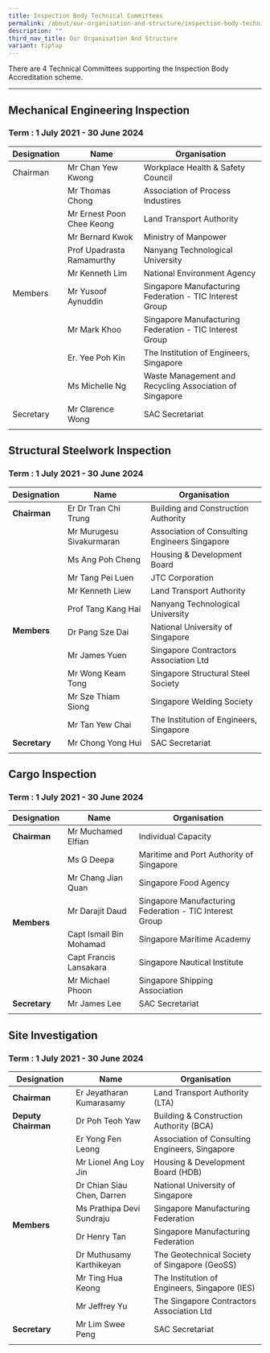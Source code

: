 ```yaml
---
title: Inspection Body Technical Committees
permalink: /about/our-organisation-and-structure/inspection-body-technical-committees/
description: ""
third_nav_title: Our Organisation And Structure
variant: tiptap
---
```

There are 4 Technical Committees supporting the Inspection Body Accreditation scheme.

---

## Mechanical Engineering Inspection
### Term : 1 July 2021 - 30 June 2024


<table>
<thead>
  <tr>
    <th>Designation</th>
    <th>Name</th>
    <th>Organisation</th>
  </tr>
</thead>
<tbody>
  <tr>
    <td>Chairman</td>
    <td>Mr Chan Yew Kwong</td>
    <td>Workplace Health &amp; Safety Council</td>
  </tr>
  <tr>
    <td rowspan="9">Members</td>
    <td>Mr Thomas Chong</td>
    <td>Association of Process Industires</td>
  </tr>
  <tr>
    <td>Mr Ernest Poon Chee Keong</td>
    <td>Land Transport Authority</td>
  </tr>
  <tr>
    <td>Mr Bernard Kwok</td>
    <td>Ministry of Manpower</td>
  </tr>
  <tr>
    <td>Prof Upadrasta Ramamurthy</td>
    <td>Nanyang Technological University</td>
  </tr>
  <tr>
    <td>Mr Kenneth Lim</td>
    <td>National Environment Agency</td>
  </tr>
  <tr>
    <td>Mr Yusoof Aynuddin</td>
    <td>Singapore Manufacturing Federation - TIC Interest Group</td>
  </tr>
  <tr>
    <td>Mr Mark Khoo</td>
    <td>Singapore Manufacturing Federation - TIC Interest Group</td>
  </tr>
  <tr>
    <td>Er. Yee Poh Kin</td>
    <td>The Institution of Engineers, Singapore</td>
  </tr>
  <tr>
    <td>Ms Michelle Ng</td>
    <td>Waste Management and Recycling Association of Singapore</td>
  </tr>
  <tr>
    <td>Secretary</td>
    <td>Mr Clarence Wong</td>
    <td>SAC Secretariat</td>
  </tr>
  <tr>
    <td></td>
    <td></td>
    <td></td>
  </tr>
</tbody>
</table>
 
  


## Structural Steelwork Inspection
### Term : 1 July 2021 - 30 June 2024

<table>
<thead>
  <tr>
    <th>Designation</th>
    <th>Name</th>
    <th>Organisation</th>
  </tr>
</thead>
<tbody>
  <tr>
		<td><b><b>Chairman</b></b></td>
    <td>Er Dr Tran Chi Trung</td>
    <td>Building and Construction Authority</td>
  </tr>
  <tr>
    <td rowspan="10"><b>Members
    </b></td><td>Mr Murugesu Sivakurmaran</td>
    <td>Association of Consulting Engineers Singapore</td>
  </tr>
  <tr>
    <td>Ms Ang Poh Cheng</td>
    <td>Housing &amp; Development Board</td>
  </tr>
  <tr>
    <td>Mr Tang Pei Luen</td>
    <td>JTC Corporation</td>
  </tr>
  <tr>
    <td>Mr Kenneth Liew</td>
    <td>Land Transport Authority</td>
  </tr>
  <tr>
    <td>Prof Tang Kang Hai</td>
    <td>Nanyang Technological University</td>
  </tr>
  <tr>
    <td>Dr Pang Sze Dai</td>
    <td>National University of Singapore</td>
  </tr>
  <tr>
    <td>Mr James Yuen</td>
    <td>Singapore Contractors Association Ltd</td>
  </tr>
  <tr>
    <td>Mr Wong Keam Tong</td>
    <td>Singapore Structural Steel Society</td>
  </tr>
  <tr>
    <td>Mr Sze Thiam Siong</td>
    <td>Singapore Welding Society</td>
  </tr>
  <tr>
    <td>Mr Tan Yew Chai</td>
    <td>The Institution of Engineers, Singapore</td>
  </tr>
  <tr>
    <td><b><b>Secretary</b></b></td>
    <td>Mr Chong Yong Hui</td>
    <td>SAC Secretariat</td>
  </tr>
  <tr>
    <td></td>
    <td></td>
    <td></td>
  </tr>
</tbody>
</table>



## Cargo Inspection
### Term : 1 July 2021 - 30 June 2024


<table>
<thead>
  <tr>
    <th>Designation</th>
    <th>Name</th>
    <th>Organisation</th>
  </tr>
</thead>
<tbody>
  <tr>
		<td><b>Chairman</b></td>
    <td>Mr Muchamed Elfian</td>
    <td>Individual Capacity</td>
  </tr>
  <tr>
		<td rowspan="6"><b>Members</b></td>
    <td>Ms G Deepa</td>
    <td>Maritime and Port Authority of Singapore</td>
  </tr>
  <tr>
    <td>Mr Chang Jian Quan</td>
    <td>Singapore Food Agency</td>
  </tr>
  <tr>
    <td>Mr Darajit Daud</td>
    <td>Singapore Manufacturing Federation - TIC Interest Group</td>
  </tr>
  <tr>
    <td>Capt Ismail Bin Mohamad</td>
    <td>Singapore Maritime Academy</td>
  </tr>
  <tr>
    <td>Capt Francis Lansakara</td>
    <td>Singapore Nautical Institute</td>
  </tr>
  <tr>
    <td>Mr Michael Phoon</td>
    <td>Singapore Shipping Association</td>
  </tr>
  <tr>
		<td><b>Secretary</b></td>
    <td>Mr James Lee</td>
    <td>SAC Secretariat</td>
  </tr>
  <tr>
    <td></td>
    <td></td>
    <td></td>
  </tr>
</tbody>
</table>


## Site Investigation
### Term : 1 July 2021 - 30 June 2024


<table>
<thead>
  <tr>
    <th>Designation</th>
    <th>Name</th>
    <th>Organisation</th>
  </tr>
</thead>
<tbody>
  <tr>
		<td><b>Chairman</b></td>
    <td>Er Jeyatharan Kumarasamy</td>
    <td>Land Transport Authority (LTA)</td>
  </tr>
  <tr>
		<td><b>Deputy Chairman</b></td>
    <td>Dr Poh Teoh Yaw</td>
    <td>Building &amp; Construction Authority (BCA)</td>
  </tr>
  <tr>
		<td rowspan="8"><b>Members</b></td>
    <td>Er Yong Fen Leong</td>
    <td>Association of Consulting Engineers, Singapore</td>
  </tr>
  <tr>
    <td>Mr Lionel Ang Loy Jin</td>
    <td>Housing &amp; Development Board (HDB)</td>
  </tr>
  <tr>
    <td>Dr Chian Siau Chen, Darren</td>
    <td>National University of Singapore</td>
  </tr>
  <tr>
    <td>Ms Prathipa Devi Sundraju</td>
    <td>Singapore Manufacturing Federation</td>
  </tr>
  <tr>
    <td>Dr Henry Tan</td>
    <td>Singapore Manufacturing Federation</td>
  </tr>
  <tr>
    <td>Dr Muthusamy Karthikeyan</td>
    <td>The Geotechnical Society of Singapore (GeoSS)</td>
  </tr>
  <tr>
    <td>Mr Ting Hua Keong</td>
    <td>The Institution of Engineers, Singapore (IES)</td>
  </tr>
  <tr>
    <td>Mr Jeffrey Yu</td>
    <td>The Singapore Contractors Association Ltd</td>
  </tr>
  <tr>
		<td><b>Secretary</b></td>
    <td>Mr Lim Swee Peng</td>
    <td>SAC Secretariat</td>
  </tr>
  <tr>
    <td></td>
    <td></td>
    <td></td>
  </tr>
</tbody>
</table>